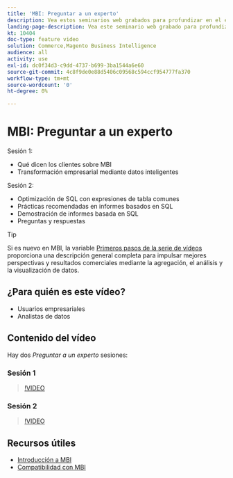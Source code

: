 ```yaml
---
title: 'MBI: Preguntar a un experto'
description: Vea estos seminarios web grabados para profundizar en el equipo de productos de MBI, incluida la transformación del negocio a través de datos inteligentes.
landing-page-description: Vea este seminario web grabado para profundizar en el equipo de productos de MBI, incluida la transformación empresarial a través de datos inteligentes.
kt: 10404
doc-type: feature video
solution: Commerce,Magento Business Intelligence
audience: all
activity: use
exl-id: dc0f34d3-c9dd-4737-b699-3ba1544a6e60
source-git-commit: 4c8f9de0e88d5406c09568c594ccf954777fa370
workflow-type: tm+mt
source-wordcount: '0'
ht-degree: 0%

---
```


# MBI: Preguntar a un experto

Sesión 1:

- Qué dicen los clientes sobre MBI
- Transformación empresarial mediante datos inteligentes

Sesión 2:

- Optimización de SQL con expresiones de tabla comunes
- Prácticas recomendadas en informes basados en SQL
- Demostración de informes basada en SQL
- Preguntas y respuestas

>[!TIP]
>
>Si es nuevo en MBI, la variable [Primeros pasos de la serie de vídeos](./../1-overview.md) proporciona una descripción general completa para impulsar mejores perspectivas y resultados comerciales mediante la agregación, el análisis y la visualización de datos.

## ¿Para quién es este vídeo?

- Usuarios empresariales
- Analistas de datos

## Contenido del vídeo

Hay dos _Preguntar a un experto_ sesiones:

### Sesión 1

>[!VIDEO](https://video.tv.adobe.com/v/342409?quality=12&learn=on)

### Sesión 2

>[!VIDEO](https://video.tv.adobe.com/v/342410?quality=12&learn=on)

## Recursos útiles

- [Introducción a MBI](https://docs.magento.com/mbi/getting-started/getting-started.html)
- [Compatibilidad con MBI](https://support.magento.com/hc/en-us/articles/360016730811)
